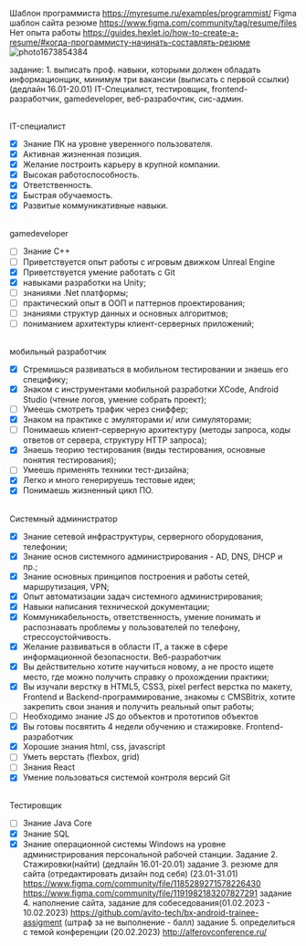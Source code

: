 Шаблон программиста https://myresume.ru/examples/programmist/ 
Figma шаблон сайта резюме https://www.figma.com/community/tag/resume/files
Нет опыта работы https://guides.hexlet.io/how-to-create-a-resume/#когда-программисту-начинать-составлять-резюме 
![photo1673854384](https://user-images.githubusercontent.com/50214016/212622348-2cd087e4-7ac6-4e69-84b0-5e3447c92c7f.jpeg)

задание: 1. выписать проф. навыки, которыми должен обладать информационщик, минимум три вакансии (выписать с первой ссылки) (дедлайн 16.01-20.01)
IT-Специалист, тестировщик, frontend-разработчик, gamedeveloper, веб-разрабочтик, сис-админ.

 <br> IT-специалист
- [X]  Знание ПК на уровне уверенного пользователя.
- [X]   Активная жизненная позиция.
- [X] Желание построить карьеру в крупной компании.
- [X]  Высокая работоспособность.
- [X]   Ответственность.
- [X]  Быстрая обучаемость.
- [X]  Развитые коммуникативные навыки.

 <br> gamedeveloper
 - [ ] Знание С++
 - [ ] Приветствуется опыт работы с игровым движком Unreal Engine
 - [X] Приветствуется умение работать с Git
 - [X] навыками разработки на Unity;
 - [ ] знаниями .Net платформы;
 - [ ] практический опыт в ООП и паттернов проектирования;
 - [ ] знаниями структур данных и основных алгоритмов;
 - [ ] пониманием архитектуры клиент-серверных приложений;

  <br> мобильный разработчик
- [X] Стремишься развиваться в мобильном тестировании и знаешь его специфику;
- [X] Знаком с инструментами мобильной разработки XCode, Android Studio (чтение логов, умение собрать проект);
- [ ] Умеешь смотреть трафик через сниффер;
- [X] Знаком на практике с эмуляторами и/ или симуляторами;
- [ ] Понимаешь клиент-серверную архитектуру (методы запроса, коды ответов от сервера, структуру HTTP запроса);
- [X] Знаешь теорию тестирования (виды тестирования, основные понятия тестирования);
- [ ] Умеешь применять техники тест-дизайна;
- [X] Легко и много генерируешь тестовые идеи;
- [X] Понимаешь жизненный цикл ПО.

 <br> Системный администратор
- [X] Знание сетевой инфраструктуры, серверного оборудования, телефонии;
- [X] Знание основ системного администрирования - AD, DNS, DHCP и пр.;
- [X] Знание основных принципов построения и работы сетей, маршрутизация, VPN;
- [X] Опыт автоматизации задач системного администрирования;
- [X] Навыки написания технической документации;
- [X] Коммуникабельность, ответственность, умение понимать и распознавать проблемы у пользователей по телефону, стрессоустойчивость.
- [X] Желание развиваться в области IT, а также в сфере информационной безопасности.
  Веб-разработчик
- [X] Вы действительно хотите научиться новому, а не просто ищете место, где можно получить справку о прохождении практики;
- [X] Вы изучали верстку в HTML5, CSS3, pixel perfect верстка по макету, Frontend и Backend-программирование, знакомы с CMSBitrix, хотите закрепить свои знания и получить реальный опыт работы;
- [ ] Необходимо знание JS до объектов и прототипов объектов
- [X] Вы готовы посвятить 4 недели обучению и стажировке.
  Frontend-разработчик
- [X] Хорошие знания html, css, javascript
- [ ] Уметь верстать (flexbox, grid)
- [ ] Знания React
- [X] Умение пользоваться системой контроля версий Git

 <br> Тестировщик
- [ ] Знание Java Core
- [X] Знание SQL
- [X] Знание операционной системы Windows на уровне администрирования персональной рабочей станции.
Задание 2. Стажировки(найти) (дедлайн 16.01-20.01)
задание 3. резюме для сайта (отредактировать дизайн под себя) (23.01-31.01)
https://www.figma.com/community/file/1185289271578226430
https://www.figma.com/community/file/1191982183207827291
задание 4. наполнение сайта, задание для собеседования(01.02.2023 - 10.02.2023)
https://github.com/avito-tech/bx-android-trainee-assigment
(штраф за не выполнение - балл)
задание 5. определиться с темой конференции (20.02.2023)
http://alferovconference.ru/
